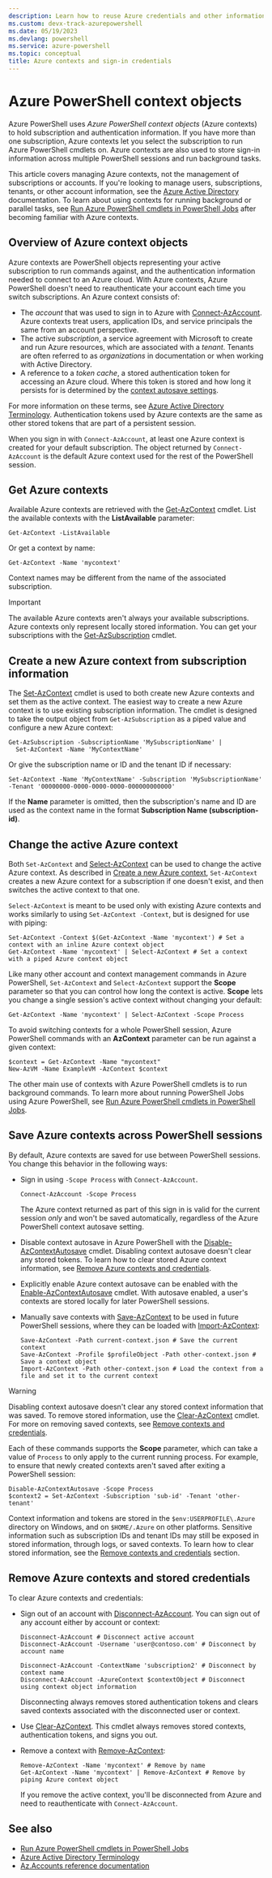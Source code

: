 ```yaml
---
description: Learn how to reuse Azure credentials and other information across multiple PowerShell sessions.
ms.custom: devx-track-azurepowershell
ms.date: 05/19/2023
ms.devlang: powershell
ms.service: azure-powershell
ms.topic: conceptual
title: Azure contexts and sign-in credentials
---
```


# Azure PowerShell context objects

Azure PowerShell uses _Azure PowerShell context objects_ (Azure contexts) to hold subscription and
authentication information. If you have more than one subscription, Azure contexts let you select
the subscription to run Azure PowerShell cmdlets on. Azure contexts are also used to store sign-in
information across multiple PowerShell sessions and run background tasks.

This article covers managing Azure contexts, not the management of subscriptions or accounts. If
you're looking to manage users, subscriptions, tenants, or other account information, see the
[Azure Active Directory](/azure/active-directory) documentation. To learn about using contexts for
running background or parallel tasks, see
[Run Azure PowerShell cmdlets in PowerShell Jobs](using-psjobs.md) after becoming familiar with
Azure contexts.

## Overview of Azure context objects

Azure contexts are PowerShell objects representing your active subscription to run commands against,
and the authentication information needed to connect to an Azure cloud. With Azure contexts, Azure
PowerShell doesn't need to reauthenticate your account each time you switch subscriptions. An Azure
context consists of:

- The _account_ that was used to sign in to Azure with
  [Connect-AzAccount](/powershell/module/az.accounts/connect-azaccount). Azure contexts treat users,
  application IDs, and service principals the same from an account perspective.
- The active _subscription_, a service agreement with Microsoft to create and run Azure resources,
  which are associated with a _tenant_. Tenants are often referred to as _organizations_ in
  documentation or when working with Active Directory.
- A reference to a _token cache_, a stored authentication token for accessing an Azure cloud. Where
  this token is stored and how long it persists for is determined by the
  [context autosave settings](#save-azure-contexts-across-powershell-sessions).

For more information on these terms, see
[Azure Active Directory Terminology](/azure/active-directory/fundamentals/active-directory-whatis#terminology).
Authentication tokens used by Azure contexts are the same as other stored tokens that are part of a
persistent session.

When you sign in with `Connect-AzAccount`, at least one Azure context is created for your default
subscription. The object returned by `Connect-AzAccount` is the default Azure context used for the
rest of the PowerShell session.

## Get Azure contexts

Available Azure contexts are retrieved with the
[Get-AzContext](/powershell/module/az.accounts/get-azcontext) cmdlet. List the available contexts
with the **ListAvailable** parameter:

```azurepowershell-interactive
Get-AzContext -ListAvailable
```

Or get a context by name:

```azurepowershell-interactive
Get-AzContext -Name 'mycontext'
```

Context names may be different from the name of the associated subscription.

> [!IMPORTANT]
> The available Azure contexts aren't always your available subscriptions. Azure contexts only
> represent locally stored information. You can get your subscriptions with the
> [Get-AzSubscription](/powershell/module/Az.Accounts/Get-AzSubscription) cmdlet.

## Create a new Azure context from subscription information

The [Set-AzContext](/powershell/module/Az.Accounts/Set-AzContext) cmdlet is used to both create new
Azure contexts and set them as the active context. The easiest way to create a new Azure context is
to use existing subscription information. The cmdlet is designed to take the output object from
`Get-AzSubscription` as a piped value and configure a new Azure context:

```azurepowershell-interactive
Get-AzSubscription -SubscriptionName 'MySubscriptionName' |
  Set-AzContext -Name 'MyContextName'
```

Or give the subscription name or ID and the tenant ID if necessary:

```azurepowershell-interactive
Set-AzContext -Name 'MyContextName' -Subscription 'MySubscriptionName' -Tenant '00000000-0000-0000-0000-000000000000'
```

If the **Name** parameter is omitted, then the subscription's name and ID are used as the context name
in the format **Subscription Name (subscription-id)**.

## Change the active Azure context

Both `Set-AzContext` and [Select-AzContext](/powershell/module/az.accounts/set-azcontext) can be
used to change the active Azure context. As described in
[Create a new Azure context](#create-a-new-azure-context-from-subscription-information),
`Set-AzContext` creates a new Azure context for a subscription if one doesn't exist, and then
switches the active context to that one.

`Select-AzContext` is meant to be used only with existing Azure contexts and works similarly to
using `Set-AzContext -Context`, but is designed for use with piping:

```azurepowershell-interactive
Set-AzContext -Context $(Get-AzContext -Name 'mycontext') # Set a context with an inline Azure context object
Get-AzContext -Name 'mycontext' | Select-AzContext # Set a context with a piped Azure context object
```

Like many other account and context management commands in Azure PowerShell, `Set-AzContext` and
`Select-AzContext` support the **Scope** parameter so that you can control how long the context is
active. **Scope** lets you change a single session's active context without changing your default:

```azurepowershell-interactive
Get-AzContext -Name 'mycontext' | Select-AzContext -Scope Process
```

To avoid switching contexts for a whole PowerShell session, Azure PowerShell commands with an
**AzContext** parameter can be run against a given context:

```azurepowershell-interactive
$context = Get-AzContext -Name "mycontext"
New-AzVM -Name ExampleVM -AzContext $context
```

The other main use of contexts with Azure PowerShell cmdlets is to run background commands. To learn
more about running PowerShell Jobs using Azure PowerShell, see
[Run Azure PowerShell cmdlets in PowerShell Jobs](using-psjobs.md).

## Save Azure contexts across PowerShell sessions

By default, Azure contexts are saved for use between PowerShell sessions. You change this behavior
in the following ways:

- Sign in using `-Scope Process` with `Connect-AzAccount`.

  ```azurepowershell
  Connect-AzAccount -Scope Process
  ```

  The Azure context returned as part of this sign in is valid for the current session _only_ and
  won't be saved automatically, regardless of the Azure PowerShell context autosave setting.
- Disable context autosave in Azure PowerShell with the
  [Disable-AzContextAutosave](/powershell/module/az.accounts/disable-azcontextautosave) cmdlet.
  Disabling context autosave doesn't clear any stored tokens. To learn how to clear stored Azure
  context information, see
  [Remove Azure contexts and credentials](#remove-azure-contexts-and-stored-credentials).
- Explicitly enable Azure context autosave can be enabled with the
  [Enable-AzContextAutosave](/powershell/module/az.accounts/enable-azcontextautosave) cmdlet. With
  autosave enabled, a user's contexts are stored locally for later PowerShell sessions.
- Manually save contexts with [Save-AzContext](/powershell/module/az.accounts/save-azcontext) to be
  used in future PowerShell sessions, where they can be loaded with
  [Import-AzContext](/powershell/module/az.accounts/import-azcontext):

  ```azurepowershell
  Save-AzContext -Path current-context.json # Save the current context
  Save-AzContext -Profile $profileObject -Path other-context.json # Save a context object
  Import-AzContext -Path other-context.json # Load the context from a file and set it to the current context
  ```

> [!WARNING]
> Disabling context autosave doesn't clear any stored context information that was saved. To remove
> stored information, use the [Clear-AzContext](/powershell/module/az.accounts/Clear-AzContext)
> cmdlet. For more on removing saved contexts, see
> [Remove contexts and credentials](#remove-azure-contexts-and-stored-credentials).

Each of these commands supports the **Scope** parameter, which can take a value of `Process` to only
apply to the current running process. For example, to ensure that newly created contexts aren't
saved after exiting a PowerShell session:

```azurepowershell-interactive
Disable-AzContextAutosave -Scope Process
$context2 = Set-AzContext -Subscription 'sub-id' -Tenant 'other-tenant'
```

Context information and tokens are stored in the `$env:USERPROFILE\.Azure` directory on Windows, and
on `$HOME/.Azure` on other platforms. Sensitive information such as subscription IDs and tenant IDs
may still be exposed in stored information, through logs, or saved contexts. To learn how to clear
stored information, see the
[Remove contexts and credentials](#remove-azure-contexts-and-stored-credentials) section.

## Remove Azure contexts and stored credentials

To clear Azure contexts and credentials:

- Sign out of an account with
  [Disconnect-AzAccount](/powershell/module/az.accounts/disconnect-azaccount). You can sign out of
  any account either by account or context:

  ```azurepowershell-interactive
  Disconnect-AzAccount # Disconnect active account
  Disconnect-AzAccount -Username 'user@contoso.com' # Disconnect by account name

  Disconnect-AzAccount -ContextName 'subscription2' # Disconnect by context name
  Disconnect-AzAccount -AzureContext $contextObject # Disconnect using context object information
  ```

  Disconnecting always removes stored authentication tokens and clears saved contexts associated
  with the disconnected user or context.
- Use [Clear-AzContext](/powershell/module/az.accounts/Clear-AzContext). This cmdlet always removes
  stored contexts, authentication tokens, and signs you out.
- Remove a context with [Remove-AzContext](/powershell/module/az.accounts/remove-azcontext):

  ```azurepowershell-interactive
  Remove-AzContext -Name 'mycontext' # Remove by name
  Get-AzContext -Name 'mycontext' | Remove-AzContext # Remove by piping Azure context object
  ```

  If you remove the active context, you'll be disconnected from Azure and need to reauthenticate
  with `Connect-AzAccount`.

## See also

- [Run Azure PowerShell cmdlets in PowerShell Jobs](using-psjobs.md)
- [Azure Active Directory Terminology](/azure/active-directory/fundamentals/active-directory-whatis#terminology)
- [Az.Accounts reference documentation](/powershell/module/az.accounts)
